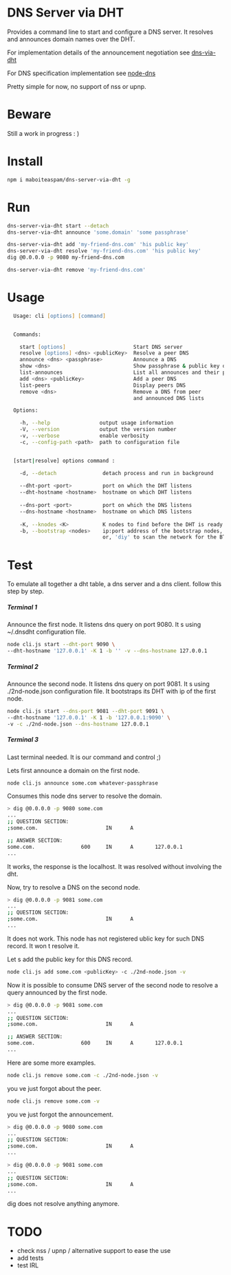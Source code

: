 # DNS Server via DHT

Provides a command line to start and configure a DNS server.
It resolves and announces domain names over the DHT.

For implementation details of the announcement negotiation
see [dns-via-dht](https://github.com/maboiteaspam/dns-via-dht)

For DNS specification implementation
see [node-dns](https://github.com/tjfontaine/node-dns)

Pretty simple for now, no support of nss or upnp.

# Beware

Still a work in progress : )

# Install

```zsh
npm i maboiteaspam/dns-server-via-dht -g
```

# Run

```zsh
dns-server-via-dht start --detach
dns-server-via-dht announce 'some.domain' 'some passphrase'

dns-server-via-dht add 'my-friend-dns.com' 'his public key'
dns-server-via-dht resolve 'my-friend-dns.com' 'his public key'
dig @0.0.0.0 -p 9080 my-friend-dns.com

dns-server-via-dht remove 'my-friend-dns.com'
```

# Usage

```zsh
  Usage: cli [options] [command]


  Commands:

    start [options]                      Start DNS server
    resolve [options] <dns> <publicKey>  Resolve a peer DNS
    announce <dns> <passphrase>          Announce a DNS
    show <dns>                           Show passphrase & public key of a dns
    list-announces                       List all announces and their public key
    add <dns> <publicKey>                Add a peer DNS
    list-peers                           Display peers DNS
    remove <dns>                         Remove a DNS from peer 
                                         and announced DNS lists

  Options:

    -h, --help                output usage information
    -V, --version             output the version number
    -v, --verbose             enable verbosity
    -c, --config-path <path>  path to configuration file


  [start|resolve] options command :

    -d, --detach               detach process and run in background
    
    --dht-port <port>          port on which the DHT listens
    --dht-hostname <hostname>  hostname on which DHT listens
    
    --dns-port <port>          port on which the DNS listens
    --dns-hostname <hostname>  hostname on which DNS listens
    
    -K, --knodes <K>           K nodes to find before the DHT is ready
    -b, --bootstrap <nodes>    ip:port address of the bootstrap nodes, 
                               or, 'diy' to scan the network for the BT DHT
```


# Test

To emulate all together a dht table, a dns server and a dns client. follow this step by step.

##### Terminal 1

Announce the first node. It listens dns query on port 9080. It s using ~/.dnsdht configuration file.

```zsh
node cli.js start --dht-port 9090 \
--dht-hostname '127.0.0.1' -K 1 -b '' -v --dns-hostname 127.0.0.1
```

##### Terminal 2

Announce the second node. It listens dns query on port 9081. It s using ./2nd-node.json configuration file. 
It bootstraps its DHT with ip of the first node.

```zsh
node cli.js start --dns-port 9081 --dht-port 9091 \
--dht-hostname '127.0.0.1' -K 1 -b '127.0.0.1:9090' \
-v -c ./2nd-node.json --dns-hostname 127.0.0.1
```

##### Terminal 3

Last terminal needed. It is our command and control ;)

Lets first announce a domain on the first node.

```zsh
node cli.js announce some.com whatever-passphrase
```

Consumes this node dns server to resolve the domain.

```zsh
> dig @0.0.0.0 -p 9080 some.com
...
;; QUESTION SECTION:
;some.com.                      IN      A

;; ANSWER SECTION:
some.com.               600     IN      A       127.0.0.1
...
```

It works, the response is the localhost. It was resolved without involving the dht.


Now, try to resolve a DNS on the second node.

```zsh
> dig @0.0.0.0 -p 9081 some.com
...
;; QUESTION SECTION:
;some.com.                      IN      A
...
```

It does not work. This node has not registered ublic key for such DNS record. It won t resolve it.


Let s add the public key for this DNS record.

```zsh
node cli.js add some.com <publicKey> -c ./2nd-node.json -v
```

Now it is possible to consume DNS server of the second node to resolve a query announced by the first node.

```zsh
> dig @0.0.0.0 -p 9081 some.com
...
;; QUESTION SECTION:
;some.com.                      IN      A

;; ANSWER SECTION:
some.com.               600     IN      A       127.0.0.1
...
```

Here are some more examples.

```zsh
node cli.js remove some.com -c ./2nd-node.json -v
```

you ve just forgot about the peer.

```zsh
node cli.js remove some.com -v
```

you ve just forgot the announcement.

```zsh
> dig @0.0.0.0 -p 9080 some.com
...
;; QUESTION SECTION:
;some.com.                      IN      A
...
```

```zsh
> dig @0.0.0.0 -p 9081 some.com
...
;; QUESTION SECTION:
;some.com.                      IN      A
...
```

dig does not resolve anything anymore.


# TODO

- check nss / upnp / alternative support to ease the use
- add tests
- test IRL

